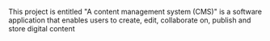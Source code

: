 This project is entitled "A content management system (CMS)" is a software application that enables users to create, edit, collaborate on, publish and store digital content
